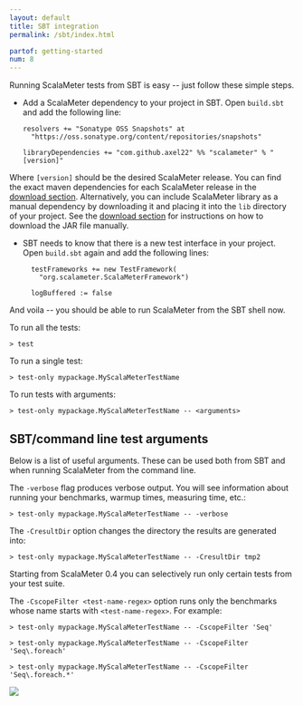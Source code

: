 ```yaml
---
layout: default
title: SBT integration
permalink: /sbt/index.html

partof: getting-started
num: 8
---
```



Running ScalaMeter tests from SBT is easy -- just follow these simple steps.

* Add a ScalaMeter dependency to your project in SBT.
Open `build.sbt` and add the following line:

      resolvers += "Sonatype OSS Snapshots" at
        "https://oss.sonatype.org/content/repositories/snapshots"

      libraryDependencies += "com.github.axel22" %% "scalameter" % "[version]"

Where `[version]` should be the desired ScalaMeter release.
You can find the exact maven dependencies for each ScalaMeter release
in the [download section](/scalameter/home/download).
Alternatively, you can include ScalaMeter library as a manual dependency
by downloading it and placing it into the `lib` directory of your project.
See the [download section](/scalameter/home/download) for instructions on how to download
the JAR file manually.

* SBT needs to know that there is a new test interface in your project.
Open `build.sbt` again and add the following lines:

        testFrameworks += new TestFramework(
          "org.scalameter.ScalaMeterFramework")
      
        logBuffered := false

And voila -- you should be able to run ScalaMeter from the SBT shell now.

To run all the tests:

    > test

To run a single test:

    > test-only mypackage.MyScalaMeterTestName

To run tests with arguments:

    > test-only mypackage.MyScalaMeterTestName -- <arguments>

## SBT/command line test arguments

Below is a list of useful arguments.
These can be used both from SBT and when running ScalaMeter from the command line.

The `-verbose` flag produces verbose output.
You will see information about running your benchmarks, warmup times, measuring time, etc.:

    > test-only mypackage.MyScalaMeterTestName -- -verbose

The `-CresultDir` option changes the directory the results are generated into:

    > test-only mypackage.MyScalaMeterTestName -- -CresultDir tmp2

Starting from ScalaMeter 0.4 you can selectively run only certain tests from your test suite.

The `-CscopeFilter <test-name-regex>` option runs only the benchmarks whose name starts with `<test-name-regex>`.
For example:

    > test-only mypackage.MyScalaMeterTestName -- -CscopeFilter 'Seq'

    > test-only mypackage.MyScalaMeterTestName -- -CscopeFilter 'Seq\.foreach'

    > test-only mypackage.MyScalaMeterTestName -- -CscopeFilter 'Seq\.foreach.*'



<div class="imagenoframe">
  <img src="/scalameter/resources/images/logo-yellow-small.png"></img>
</div>




